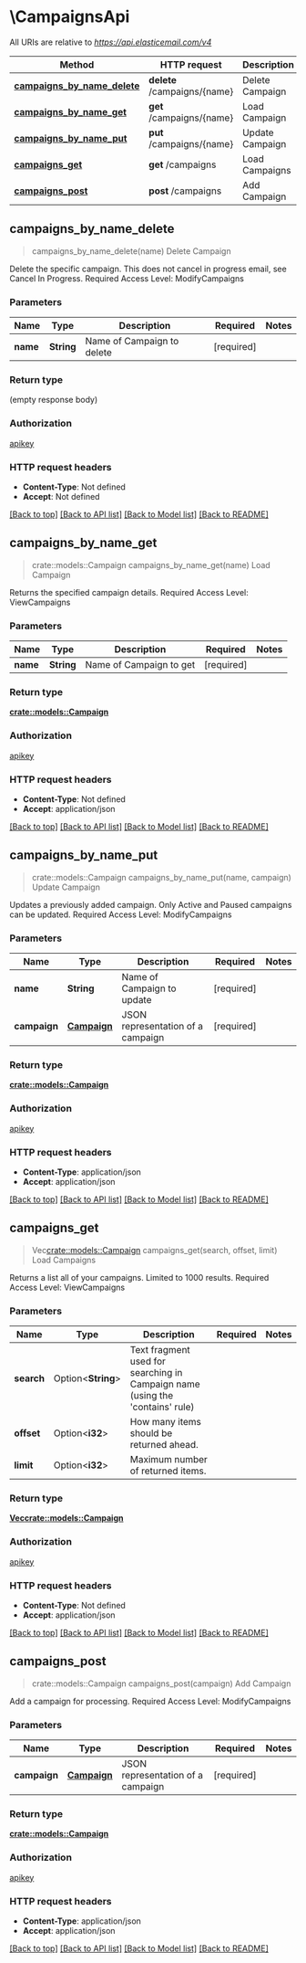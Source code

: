 # \CampaignsApi

All URIs are relative to *https://api.elasticemail.com/v4*

Method | HTTP request | Description
------------- | ------------- | -------------
[**campaigns_by_name_delete**](CampaignsApi.md#campaigns_by_name_delete) | **delete** /campaigns/{name} | Delete Campaign
[**campaigns_by_name_get**](CampaignsApi.md#campaigns_by_name_get) | **get** /campaigns/{name} | Load Campaign
[**campaigns_by_name_put**](CampaignsApi.md#campaigns_by_name_put) | **put** /campaigns/{name} | Update Campaign
[**campaigns_get**](CampaignsApi.md#campaigns_get) | **get** /campaigns | Load Campaigns
[**campaigns_post**](CampaignsApi.md#campaigns_post) | **post** /campaigns | Add Campaign



## campaigns_by_name_delete

> campaigns_by_name_delete(name)
Delete Campaign

Delete the specific campaign.  This does not cancel in progress email, see Cancel In Progress. Required Access Level: ModifyCampaigns

### Parameters


Name | Type | Description  | Required | Notes
------------- | ------------- | ------------- | ------------- | -------------
**name** | **String** | Name of Campaign to delete | [required] |

### Return type

 (empty response body)

### Authorization

[apikey](../README.md#apikey)

### HTTP request headers

- **Content-Type**: Not defined
- **Accept**: Not defined

[[Back to top]](#) [[Back to API list]](../README.md#documentation-for-api-endpoints) [[Back to Model list]](../README.md#documentation-for-models) [[Back to README]](../README.md)


## campaigns_by_name_get

> crate::models::Campaign campaigns_by_name_get(name)
Load Campaign

Returns the specified campaign details. Required Access Level: ViewCampaigns

### Parameters


Name | Type | Description  | Required | Notes
------------- | ------------- | ------------- | ------------- | -------------
**name** | **String** | Name of Campaign to get | [required] |

### Return type

[**crate::models::Campaign**](Campaign.md)

### Authorization

[apikey](../README.md#apikey)

### HTTP request headers

- **Content-Type**: Not defined
- **Accept**: application/json

[[Back to top]](#) [[Back to API list]](../README.md#documentation-for-api-endpoints) [[Back to Model list]](../README.md#documentation-for-models) [[Back to README]](../README.md)


## campaigns_by_name_put

> crate::models::Campaign campaigns_by_name_put(name, campaign)
Update Campaign

Updates a previously added campaign.  Only Active and Paused campaigns can be updated. Required Access Level: ModifyCampaigns

### Parameters


Name | Type | Description  | Required | Notes
------------- | ------------- | ------------- | ------------- | -------------
**name** | **String** | Name of Campaign to update | [required] |
**campaign** | [**Campaign**](Campaign.md) | JSON representation of a campaign | [required] |

### Return type

[**crate::models::Campaign**](Campaign.md)

### Authorization

[apikey](../README.md#apikey)

### HTTP request headers

- **Content-Type**: application/json
- **Accept**: application/json

[[Back to top]](#) [[Back to API list]](../README.md#documentation-for-api-endpoints) [[Back to Model list]](../README.md#documentation-for-models) [[Back to README]](../README.md)


## campaigns_get

> Vec<crate::models::Campaign> campaigns_get(search, offset, limit)
Load Campaigns

Returns a list all of your campaigns. Limited to 1000 results. Required Access Level: ViewCampaigns

### Parameters


Name | Type | Description  | Required | Notes
------------- | ------------- | ------------- | ------------- | -------------
**search** | Option<**String**> | Text fragment used for searching in Campaign name (using the 'contains' rule) |  |
**offset** | Option<**i32**> | How many items should be returned ahead. |  |
**limit** | Option<**i32**> | Maximum number of returned items. |  |

### Return type

[**Vec<crate::models::Campaign>**](Campaign.md)

### Authorization

[apikey](../README.md#apikey)

### HTTP request headers

- **Content-Type**: Not defined
- **Accept**: application/json

[[Back to top]](#) [[Back to API list]](../README.md#documentation-for-api-endpoints) [[Back to Model list]](../README.md#documentation-for-models) [[Back to README]](../README.md)


## campaigns_post

> crate::models::Campaign campaigns_post(campaign)
Add Campaign

Add a campaign for processing. Required Access Level: ModifyCampaigns

### Parameters


Name | Type | Description  | Required | Notes
------------- | ------------- | ------------- | ------------- | -------------
**campaign** | [**Campaign**](Campaign.md) | JSON representation of a campaign | [required] |

### Return type

[**crate::models::Campaign**](Campaign.md)

### Authorization

[apikey](../README.md#apikey)

### HTTP request headers

- **Content-Type**: application/json
- **Accept**: application/json

[[Back to top]](#) [[Back to API list]](../README.md#documentation-for-api-endpoints) [[Back to Model list]](../README.md#documentation-for-models) [[Back to README]](../README.md)

